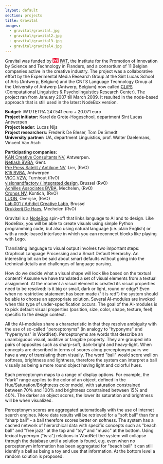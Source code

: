 ```yaml
---
layout: default
section: projects
title: Gravital
images:
  - gravital/gravital.jpg
  - gravital/gravital2.jpg
  - gravital/gravital3.jpg
  - gravital/gravital4.jpg
---
```

Gravital was funded by  <a href="http://www.iwt.be"><img src="/media/gravital/iwt.jpg" height = "15" width = "20"></a> <a href="http://www.iwt.be">IWT</a>, the Institute for the Promotion of Innovation by Science and Technology in Flanders, and a consortium of 11 Belgian companies active in the creative industry. The project was a collaborative effort by the Experimental Media Research Group at the Sint Lucas School of Arts (Antwerp, Belgium) and the CNTS Language Technology Group at the University of Antwerp (Antwerp, Belgium) now called <a href="http://www.clips.ua.ac">CLiPS</a> (Computational Linguistics & Psycholinguistics Research Center). The project ran from January 2007 till March 2009. It resulted in the node-based approach that is still used in the latest NodeBox version.

**Budget:** IWT/TETRA 247.541 euro + 20.071 euro <br>
**Project initiator:** Karel de Grote-Hogeschool, department Sint Lucas Antwerpen <br>
**Project leader:** Lucas Nijs <br>
**Project researchers:** Frederik De Bleser, Tom De Smedt <br>
**University partner:** UA, department Linguistics, prof. Walter Daelemans, Vincent Van Asch<br>


**Participating companies:**<br>
<a href="http://www.kandesign.com/">KAN Creative Consultants NV</a>, Antwerpen.<br>
<a href="http://www.netlash-bseen.be/">Netlash BVBA</a>, Gent.<br>
<a href="http://www.antilope.com/nl/bedrijfsgegevens.html">Pre Press Satelit / Antilope NV</a>, Lier, (RvO)<br>
<a href="http://www.k15.be/">K15 BVBA</a>, Antwerpen<br>
<a href="http://www.vigc.be/">VIGC VZW</a>, Turnhout (RvO)<br>
<a href="http://www.visionandfactory.com/index.php/Home">visionandfactory / integrated design</a>, Brussel (RvO)<br>
<a href="http://www.achilles.be/">Achilles Associates BVBA</a>, Mechelen, (RvO)<br>
<a href="http://www.cronos.be/">Cronos NV</a>, Kontich, (RvO)<br>
<a href="http://www.luon.com/">LUON</a>, Overijse, (RvO)<br>
<a href="http://www.addictlab.com/">Lab.001 / Ad!dict Creative Labb</a>, Brussel<br>
<a href="http://www.dehaes.be/welkom/index.html">Drukkerij De Haes</a>, Mechelen (RvO)<br>

Gravital is a <a href="http://nodebox.net">NodeBox</a> spin-off that links language to AI and to design. Like NodeBox, you will be able to create visuals using simple Python programming code, but also using natural language (i.e. plain English) or with a node-based interface in which you can reconnect blocks like playing with Lego.

Translating language to visual output involves two important steps: Graphical Language Processing and a Smart Default Hierarchy. An interesting bit can be said about smart defaults without going into the technical details and challenges of language parsing. 

How do we decide what a visual shape will look like based on the textual content?
Assume we have translated a set of visual elements from a textual assignment. At the moment a visual element is created its visual properties need to be resolved: is it big or small, dark or light, round or edgy? Even when no restrictive statement has been made ("it is red") the system should be able to choose an appropriate solution. Several AI-modules are invoked when this type of under-specification occurs. The goal of the AI-modules is to pick default visual properties (position, size, color, shape, texture, feel) specific to the design context.

All the AI-modules share a characteristic in that they resolve ambiguity with the use of so-called "perceptonyms" (in analogy to "hyponyms" and "hypernyms" in WordNet). Perceptonyms are words that describe an unambiguous visual, auditive or tangible property. They are grouped into pairs of opposites such as sharp-soft, dark-bright and heavy-light. When concepts are described in terms of scores along perceptonym pairs we have a way of translating them visually. The word "ball" would score well on softness, brightness and lightness, therefore the system can interpret a ball visually as being a more round object having light and colorful hues.

Each perceptonym maps to a range of display options. For example, the "dark" range applies to the color of an object, defined in the Hue/Saturation/Brightness color model, with saturation constrained between 70% and 100% and brightness constrained between 15% and 40%. The darker an object scores, the lower its saturation and brightness will be when visualized.

Perceptonym scores are aggregated automatically with the use of internet search engines. More data results will be retrieved for a "soft ball" than for a "sharp ball" - a ball therefore scores better on softness. The system has a cached network of hierarchical data with specific concepts such as "beach ball" and "free jazz" at the top and "toy" and "music" at the bottom. Using lexical hypernym ("is-a") relations in WordNet the system will collapse through the database until a solution is found, e.g. even when no perceptonym information has been aggregated for "beach ball" it can still identify a ball as being a toy and use that information. At the bottom level a random solution is proposed.